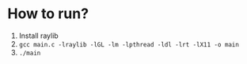 # How to run?
1. Install raylib
2. `gcc main.c -lraylib -lGL -lm -lpthread -ldl -lrt -lX11 -o main`
3. `./main`
